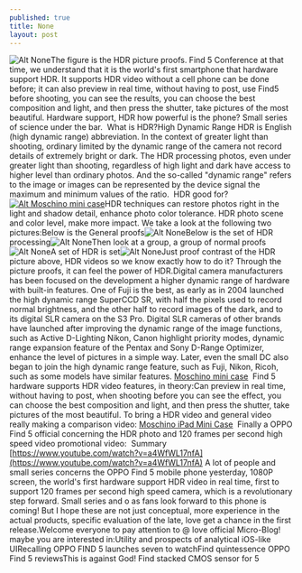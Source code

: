 ```yaml
---
published: true
title: None
layout: post
---
```

![Alt None](https://c1.staticflickr.com/1/438/31363614870_2ec0a23e0a_b.jpg)The figure is the HDR picture proofs. Find 5 Conference at that time, we understand that it is the world\'s first smartphone that hardware support HDR. It supports HDR video without a cell phone can be done before; it can also preview in real time, without having to post, use Find5 before shooting, you can see the results, you can choose the best composition and light, and then press the shutter, take pictures of the most beautiful. Hardware support, HDR how powerful is the phone? Small series of science under the bar.  What is HDR?High Dynamic Range HDR is English (high dynamic range) abbreviation. In the context of greater light than shooting, ordinary limited by the dynamic range of the camera not record details of extremely bright or dark. The HDR processing photos, even under greater light than shooting, regardless of high light and dark have access to higher level than ordinary photos. And the so-called \"dynamic range\" refers to the image or images can be represented by the device signal the maximum and minimum values of the ratio.  HDR good for?[![Alt Moschino mini case](http://www.nodcase.com/images/large/ipad/moschino_mi607_lrg.jpg)](http://www.nodcase.com/moschino-french-fries-ipad-mini-case-p-3511.html)HDR techniques can restore photos right in the light and shadow detail, enhance photo color tolerance. HDR photo scene and color level, make more impact. We take a look at the following two pictures:Below is the General proofs![Alt None](https://c1.staticflickr.com/1/696/31589716502_6b54b5711e_b.jpg)Below is the set of HDR processing![Alt None](https://c2.staticflickr.com/6/5575/31589721132_c8183269c0_b.jpg)Then look at a group, a group of normal proofs![Alt None](https://c1.staticflickr.com/1/720/31736709955_58e1a25948_b.jpg)A set of HDR is set![Alt None](https://c1.staticflickr.com/1/408/31699022886_fb43215c29_b.jpg)Just proof contrast of the HDR picture above, HDR videos so we know exactly how to do it? Through the picture proofs, it can feel the power of HDR.Digital camera manufacturers has been focused on the development a higher dynamic range of hardware with built-in features. One of Fuji is the best, as early as in 2004 launched the high dynamic range SuperCCD SR, with half the pixels used to record normal brightness, and the other half to record images of the dark, and to its digital SLR camera on the S3 Pro. Digital SLR cameras of other brands have launched after improving the dynamic range of the image functions, such as Active D-Lighting Nikon, Canon highlight priority modes, dynamic range expansion feature of the Pentax and Sony D-Range Optimizer, enhance the level of pictures in a simple way. Later, even the small DC also began to join the high dynamic range feature, such as Fuji, Nikon, Ricoh, such as some models have similar features. [Moschino mini case](http://www.nodcase.com/moschino-french-fries-ipad-mini-case-p-3511.html)  Find 5 hardware supports HDR video features, in theory:Can preview in real time, without having to post, when shooting before you can see the effect, you can choose the best composition and light, and then press the shutter, take pictures of the most beautiful. To bring a HDR video and general video really making a comparison video: [Moschino iPad Mini Case](https://www.moschino.com/us/heel_cod11015657qc.html?tp=72509)  Finally a OPPO Find 5 official concerning the HDR photo and 120 frames per second high speed video promotional video:  Summary [https://www.youtube.com/watch?v=a4WfWL17nfA](https://www.youtube.com/watch?v=a4WfWL17nfA) A lot of people and small series concerns the OPPO Find 5 mobile phone yesterday, 1080P screen, the world\'s first hardware support HDR video in real time, first to support 120 frames per second high speed camera, which is a revolutionary step forward. Small series and o as fans look forward to this phone is coming! But I hope these are not just conceptual, more experience in the actual products, specific evaluation of the late, love get a chance in the first release.Welcome everyone to pay attention to @ love official Micro-Blog! maybe you are interested in:Utility and prospects of analytical iOS-like UIRecalling OPPO FIND 5 launches seven to watchFind quintessence OPPO Find 5 reviewsThis is against God! Find stacked CMOS sensor for 5